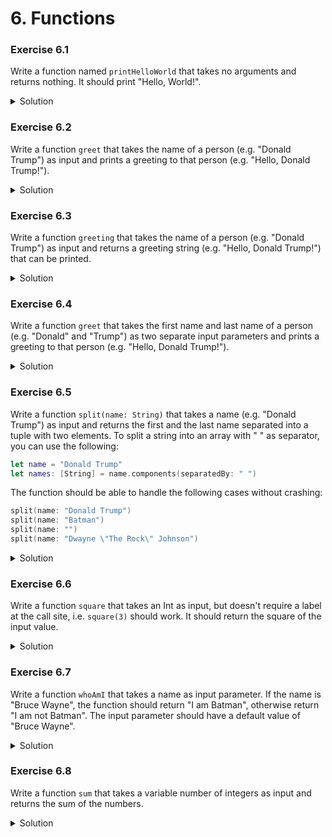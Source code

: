 
# 6. Functions

### Exercise 6.1

Write a function named `printHelloWorld` that takes no arguments and returns nothing. It should print "Hello, World!". 

<details>
<summary>Solution</summary>
    
```Swift
func printHelloWorld() {
    print("Hello, World!")
}

printHelloWorld()
```
</details>

### Exercise 6.2

Write a function `greet` that takes the name of a person (e.g. "Donald Trump") as input and prints a greeting to that person (e.g. "Hello, Donald Trump!").

<details>
<summary>Solution</summary>

```Swift
func greet(name: String) {
    print("Hello, \(name)!")
}

greet(name: "Batman")
```
</details>

### Exercise 6.3

Write a function `greeting` that takes the name of a person (e.g. "Donald Trump") as input and returns a greeting string (e.g. "Hello, Donald Trump!") that can be printed.

<details>
<summary>Solution</summary>

```Swift
func greeting(name: String) -> String {
    let greeting = "Hello, " + name + "!"
    return greeting
}

print(greeting(name: "Batman"))
```
</details>

### Exercise 6.4

Write a function `greet` that takes the first name and last name of a person (e.g. "Donald" and "Trump") as two separate input parameters and prints a greeting to that person (e.g. "Hello, Donald Trump!").

<details>
<summary>Solution</summary>

```Swift
func greet(firstName: String, lastName: String) {
    print("Hello, \(firstName) \(lastName)!")
}

greet(firstName: "Bruce", lastName: "Wayne")
```
</details>

### Exercise 6.5

Write a function `split(name: String)` that takes a name (e.g. "Donald Trump") as input and returns the first and the last name separated into a tuple with two elements. To split a string into an array with " " as separator, you can use the following:

```Swift
let name = "Donald Trump"
let names: [String] = name.components(separatedBy: " ")
```

The function should be able to handle the following cases without crashing:

```Swift
split(name: "Donald Trump")
split(name: "Batman")
split(name: "")
split(name: "Dwayne \"The Rock\" Johnson")
```

<details>
<summary>Solution</summary>

```Swift
func split(name: String) -> (firstName: String?, lastName: String?) {
    let names = name.components(separatedBy: " ")
    return (firstName: names.first, lastName: names.count > 1 ? names.last : nil)
}

let names = split(name: "Bruce Wayne")
print((names.firstName ?? "Unknown") + " " + (names.lastName ?? "Unknown"))

split(name: "Donald Trump")
split(name: "Batman")
split(name: "")
split(name: "Dwayne \"The Rock\" Johnson")
```
</details>

### Exercise 6.6

Write a function `square` that takes an Int as input, but doesn't require a label at the call site, i.e. `square(3)` should work. It should return the square of the input value.

<details>
<summary>Solution</summary>

```Swift
func square(_ value: Int) -> Int {
    return value * value
}

print(square(3))
```
</details>

### Exercise 6.7

Write a function `whoAmI` that takes a name as input parameter. If the name is "Bruce Wayne", the function should return "I am Batman", otherwise return "I am not Batman". The input parameter should have a default value of "Bruce Wayne".

<details>
<summary>Solution</summary>

```Swift
func whoAmI(name: String = "Bruce Wayne") -> String {
    return "I am \(name == "Bruce Wayne" ? "" : "not ")Batman"
}

print(whoAmI(name: "Donald Trump"))
print(whoAmI())
```
</details>

### Exercise 6.8

Write a function `sum` that takes a variable number of integers as input and returns the sum of the numbers.

<details>
<summary>Solution</summary>

```Swift
func sum(values: Int...) -> Int {
    var sum = 0
    for value in values {
        sum += value
    }
    return sum
}

sum(values: 1, 4, 6, 7, 8, 12)

// Preview of later chapters: We could use reduce to do this without writing a loop.
let totalSum = [1, 4, 6, 7, 8, 12].reduce(0, { $0 + $1 })
```
</details>


